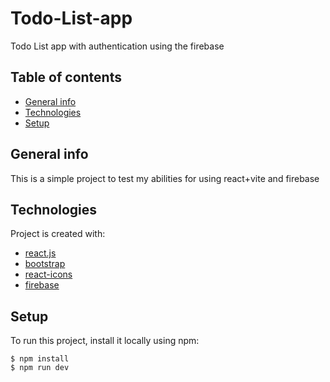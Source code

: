# Todo-List-app

Todo List app with authentication using the firebase

## Table of contents
* [General info](https://react.dev/)
* [Technologies](#technologies)
* [Setup](#setup)

## General info
This is a simple project to test my abilities for using react+vite and firebase
	
## Technologies
Project is created with:
* [react.js](https://react.dev)
* [bootstrap](https://getbootstrap.com/docs/5.0/getting-started/introduction)
* [react-icons](https://react-icons.github.io/react-icons)	
* [firebase](https://firebase.google.com)	
## Setup
To run this project, install it locally using npm:

```
$ npm install
$ npm run dev
